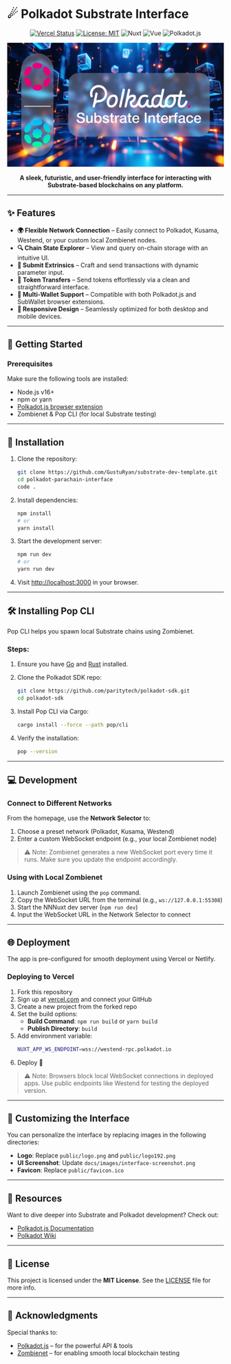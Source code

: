 # ☄ Polkadot Substrate Interface

<div align="center">

[![Vercel Status](https://img.shields.io/badge/Vercel-Deployed-success?logo=vercel)](https://vercel.com)
[![License: MIT](https://img.shields.io/badge/License-MIT-blue.svg)](LICENSE)
![Nuxt](https://img.shields.io/badge/Nuxt-3.x-00DC82)
![Vue](https://img.shields.io/badge/Vue-3.x-42b883)
![Polkadot.js](https://img.shields.io/badge/Polkadot.js-API-e6007a)

![Polkadot Parachain Interface Logo](images/heading_image.png)

**A sleek, futuristic, and user-friendly interface for interacting 
with Substrate-based blockchains on any platform.**

</div>

---

## ✨ Features

- **🌍 Flexible Network Connection** – Easily connect to Polkadot, Kusama, Westend, or your custom local Zombienet nodes.
- **🔍 Chain State Explorer** – View and query on-chain storage with an intuitive UI.
- **📝 Submit Extrinsics** – Craft and send transactions with dynamic parameter input.
- **💸 Token Transfers** – Send tokens effortlessly via a clean and straightforward interface.
- **🔐 Multi-Wallet Support** – Compatible with both Polkadot.js and SubWallet browser extensions.
- **📱 Responsive Design** – Seamlessly optimized for both desktop and mobile devices.

---

## 🚀 Getting Started

### Prerequisites

Make sure the following tools are installed:

- Node.js v16+
- npm or yarn
- [Polkadot.js browser extension](https://polkadot.js.org/extension/)
- Zombienet & Pop CLI (for local Substrate testing)

---

## 🔧 Installation

1. Clone the repository:
   ```bash
   git clone https://github.com/GustuRyan/substrate-dev-template.git
   cd polkadot-parachain-interface
   code .
   ```

2. Install dependencies:
   ```bash
   npm install
   # or
   yarn install
   ```

3. Start the development server:
   ```bash
   npm run dev
   # or
   yarn run dev
   ```

4. Visit [http://localhost:3000](http://localhost:3000) in your browser.

---

## 🛠️ Installing Pop CLI

Pop CLI helps you spawn local Substrate chains using Zombienet.

### Steps:

1. Ensure you have [Go](https://go.dev/doc/install) and [Rust](https://www.rust-lang.org/tools/install) installed.
2. Clone the Polkadot SDK repo:
   ```bash
   git clone https://github.com/paritytech/polkadot-sdk.git
   cd polkadot-sdk
   ```

3. Install Pop CLI via Cargo:
   ```bash
   cargo install --force --path pop/cli
   ```

4. Verify the installation:
   ```bash
   pop --version
   ```

---

## 💻 Development

### Connect to Different Networks

From the homepage, use the **Network Selector** to:

1. Choose a preset network (Polkadot, Kusama, Westend)
2. Enter a custom WebSocket endpoint (e.g., your local Zombienet node)

> ⚠️ Note: Zombienet generates a new WebSocket port every time it runs. Make sure you update the endpoint accordingly.

### Using with Local Zombienet

1. Launch Zombienet using the `pop` command.
2. Copy the WebSocket URL from the terminal (e.g., `ws://127.0.0.1:55308`)
3. Start the NNNuxt dev server (`npm run dev`)
4. Input the WebSocket URL in the Network Selector to connect

---

## 🌐 Deployment

The app is pre-configured for smooth deployment using Vercel or Netlify.

### Deploying to Vercel

1. Fork this repository
2. Sign up at [vercel.com](https://vercel.com) and connect your GitHub
3. Create a new project from the forked repo
4. Set the build options:
   - **Build Command**: `npm run build` or `yarn build`
   - **Publish Directory**: `build`
5. Add environment variable:
   ```bash
   NUXT_APP_WS_ENDPOINT=wss://westend-rpc.polkadot.io
   ```
6. Deploy 🚀

> ⚠️ Note: Browsers block local WebSocket connections in deployed apps. Use public endpoints like Westend for testing the deployed version.

---

## 🎨 Customizing the Interface

You can personalize the interface by replacing images in the following directories:

- **Logo**: Replace `public/logo.png` and `public/logo192.png`
- **UI Screenshot**: Update `docs/images/interface-screenshot.png`
- **Favicon**: Replace `public/favicon.ico`

---

## 📖 Resources

Want to dive deeper into Substrate and Polkadot development? Check out:

- [Polkadot.js Documentation](https://polkadot.js.org/docs/)
- [Polkadot Wiki](https://wiki.polkadot.network/)

---

## 📝 License

This project is licensed under the **MIT License**. See the [LICENSE](LICENSE) file for more info.

---

## 🙌 Acknowledgments

Special thanks to:

- [Polkadot.js](https://polkadot.js.org/) – for the powerful API & tools
- [Zombienet](https://docs.polkadot.com/tutorials/polkadot-sdk/testing/spawn-basic-chain/) – for enabling smooth local blockchain testing

